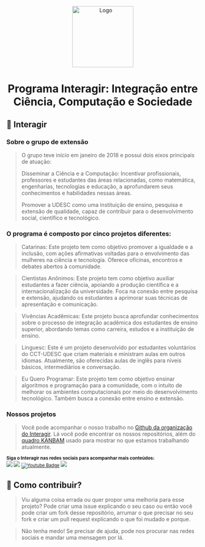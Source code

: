 <p align="center">
    <img src="https://avatars.githubusercontent.com/u/138322706?s=400&u=a85722dbc75818aef227314b6b68591f271b8aee&v=4" alt="Logo" width="160" height="160">
  </a>
  <h1 align="center">Programa Interagir: Integração entre Ciência, Computação e Sociedade</h1>
</p>

## 🪷  Interagir
### Sobre o grupo de extensão
> O grupo teve início em janeiro de 2018 e possui dois eixos principais de atuação:<p/>
> Disseminar a Ciência e a Computação: Incentivar profissionais, professores e estudantes das áreas relacionadas, como matemática, engenharias, tecnologias e educação, a aprofundarem seus conhecimentos e habilidades nessas áreas. <p/>
> Promover a UDESC como uma instituição de ensino, pesquisa e extensão de qualidade, capaz de contribuir para o desenvolvimento social, científico e tecnológico.

### O programa é composto por cinco projetos diferentes:

  > Catarinas: Este projeto tem como objetivo promover a igualdade e a inclusão, com ações afirmativas voltadas para o envolvimento das mulheres na ciência e tecnologia. Oferece oficinas, encontros e debates abertos à comunidade.

  > Cientistas Anônimos: Este projeto tem como objetivo auxiliar estudantes a fazer ciência, apoiando a produção científica e a internacionalização da universidade. Foca na conexão entre pesquisa e extensão, ajudando os estudantes a aprimorar suas técnicas de apresentação e comunicação.

  > Vivências Acadêmicas: Este projeto busca aprofundar conhecimentos sobre o processo de integração acadêmica dos estudantes de ensino superior, abordando temas como carreira, estudos e a instituição de ensino.

  > Linguesc: Este é um projeto desenvolvido por estudantes voluntários do CCT-UDESC que criam materiais e ministram aulas em outros idiomas. Atualmente, são oferecidas aulas de inglês para níveis básicos, intermediários e conversação.

  > Eu Quero Programar: Este projeto tem como objetivo ensinar algoritmos e programação para a comunidade, com o intuito de melhorar os ambientes computacionais por meio do desenvolvimento tecnológico. Também busca a conexão entre ensino e extensão.
  
  
  ### Nossos projetos

> Você pode acompanhar o nosso trabalho no [Github da organização do Interagir](https://github.com/InteragirUDESC). Lá você pode encontrar os nossos repositórios, além do [quadro KANBAM](https://github.com/orgs/) usado para mostrar no que estamos trabalhando atualmente.
  
<sub > <strong>Siga o Interagir nas redes sociais para acompanhar mais conteúdos: </strong> <br>
[<img src = "https://img.shields.io/badge/GitHub-100000?style=for-the-badge&logo=github&logoColor=white">](https://github.com/InteragirUDESC)
[<img src = "https://img.shields.io/badge/instagram-%23E4405F.svg?&style=for-the-badge&logo=instagram&logoColor=white">](https://www.instagram.com/interagir.cct/)
[![Youtube Badge](https://img.shields.io/badge/YouTube-FF0000?style=for-the-badge&logo=youtube&logoColor=white)](https://www.youtube.com/InteragirUdesc)
[<img src = "https://img.shields.io/badge/Facebook-1877F2?style=for-the-badge&logo=facebook&logoColor=white">](https://www.facebook.com/programaInteragir)
</sub>

## 🤝 Como contribuir?
> Viu alguma coisa errada ou quer propor uma melhoria para esse projeto? Pode criar uma issue explicando o seu caso ou então você pode criar um fork desse repositório, arrumar o que precisar no seu fork e criar um pull request explicando o que foi mudado e porque.

> Não tenha medo! Se precisar de ajuda, pode nos procurar nas redes sociais e mandar uma mensagem por lá.

